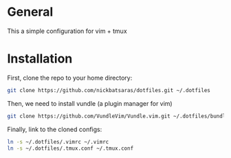 # General
This a simple configuration for vim + tmux

# Installation
First, clone the repo to your home directory:
```bash
git clone https://github.com/nickbatsaras/dotfiles.git ~/.dotfiles
```
Then, we need to install vundle (a plugin manager for vim)
```bash
git clone https://github.com/VundleVim/Vundle.vim.git ~/.dotfiles/bundle/Vundle.vim
```
Finally, link to the cloned configs:
```bash
ln -s ~/.dotfiles/.vimrc ~/.vimrc
ln -s ~/.dotfiles/.tmux.conf ~/.tmux.conf
```

